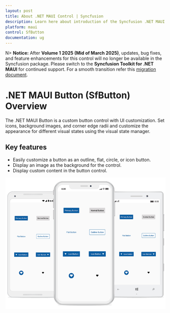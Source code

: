```yaml
---
layout: post
title: About .NET MAUI Control | Syncfusion
description: Learn here about introduction of the Syncfusion .NET MAUI Button (SfButton) control, its elements and more.
platform: maui
control: SfButton
documentation: ug
---
```


N> **Notice:** After **Volume 1 2025 (Mid of March 2025)**, updates, bug fixes, and feature enhancements for this control will no longer be available in the Syncfusion package. Please switch to the **Syncfusion Toolkit for .NET MAUI** for continued support. For a smooth transition refer this [migration document](https://help.syncfusion.com/maui-toolkit/migration).

# .NET MAUI Button (SfButton) Overview

The .NET MAUI Button is a custom button control with UI customization. Set icons, background images, and corner edge radii and customize the appearance for different visual states using the visual state manager.

## Key features

 * Easily customize a button as an outline, flat, circle, or icon button.
 * Display an image as the background for the control.
 * Display custom content in the button control.

![Overview image of SfButton](Images/overview/Overview.png)
